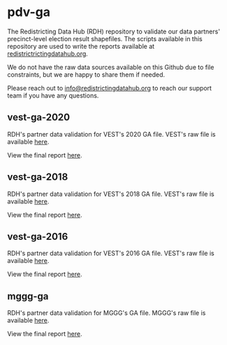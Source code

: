 # pdv-ga

The Redistricting Data Hub (RDH) repository to validate our data partners' precinct-level election result shapefiles. The scripts available in this repository are used to write the reports available at [redistrictrictingdatahub.org]([https://redistrictingdatahub.org/](https://redistrictingdatahub.org/)). 

We do not have the raw data sources available on this Github due to file constraints, but we are happy to share them if needed. 

Please reach out to info@redistrictingdatahub.org to reach our support team if you have any questions. 

## vest-ga-2020

RDH's partner data validation for VEST's 2020 GA file. VEST's raw file is available [here](https://dataverse.harvard.edu/file.xhtml?fileId=4863164&version=28.0).

View the final report [here](https://redistrictingdatahub.org/dataset/vest-2020-georgia-precinct-boundaries-and-election-results-shapefile/).

## vest-ga-2018

RDH's partner data validation for VEST's 2018 GA file. VEST's raw file is available [here](https://dataverse.harvard.edu/file.xhtml?fileId=4278898&datasetVersionId=239592).

View the final report [here](https://redistrictingdatahub.org/dataset/vest-2018-georgia-precinct-and-election-results/).

## vest-ga-2016

RDH's partner data validation for VEST's 2016 GA file. VEST's raw file is available [here](https://dataverse.harvard.edu/file.xhtml?fileId=4278894&datasetVersionId=238328).

View the final report [here](https://redistrictingdatahub.org/dataset/vest-2016-georgia-precinct-and-election-results/).

## mggg-ga

RDH's partner data validation for MGGG's GA file. MGGG's raw file is available [here](https://github.com/mggg-states/GA-shapefiles).

View the final report [here](https://redistrictingdatahub.org/dataset/mggg-georgia-precincts-and-election-results/).

